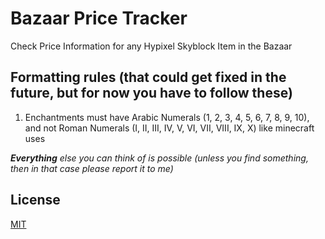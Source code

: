 # Bazaar Price Tracker
Check Price Information for any Hypixel Skyblock Item in the Bazaar

## Formatting rules (that could get fixed in the future, but for now you have to follow these)
1. Enchantments must have Arabic Numerals (1, 2, 3, 4, 5, 6, 7, 8, 9, 10), and not Roman Numerals (I, II, III, IV, V, VI, VII, VIII, IX, X) like minecraft uses

___Everything___ _else you can think of is possible (unless you find something, then in that case please report it to me)_




## License
[MIT](https://choosealicense.com/licenses/mit/)

